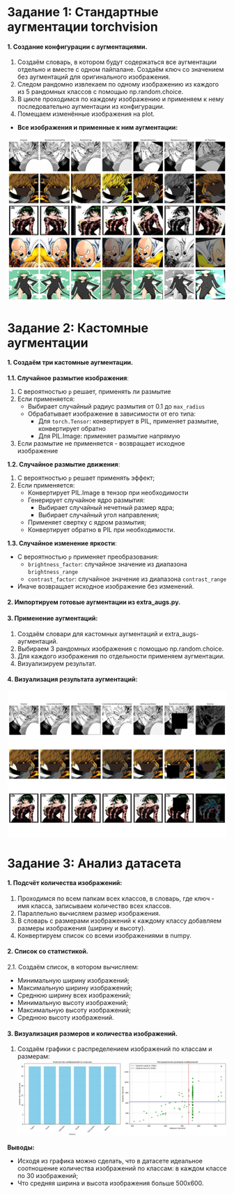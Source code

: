 # Задание 1: Стандартные аугментации torchvision
#### 1. Создание конфигурации с аугментациями.

1. Создаём словарь, в котором будут содержаться все аугментации отдельно и вместе с одном пайпалане. Создаём ключ со значением без аугментаций для оригинального изображения.
2. Следом рандомно извлекаем по одному изображению из каждого из 5 рандомных классов с помощью np.random.choice.
3. В цикле проходимся по каждому изображению и применяем к нему последовательно аугментации из конфигурации.
4. Помещаем изменённые изображения на plot.

- **Все изображения и применные к ним аугментации:**

![image](https://github.com/ryabov3/Fundamentals_of_DL_AI/blob/main/%D0%94%D0%BE%D0%BC%D0%B0%D1%88%D0%BD%D1%8F%D1%8F%20%D1%80%D0%B0%D0%B1%D0%BE%D1%82%D0%B0%205/results/augmentations_visualization.jpg)

# Задание 2: Кастомные аугментации
#### 1. Создаём три кастомные аугментации. 

**1.1. Случайное размытие изображения**:
  1. С вероятностью `p` решает, применять ли размытие
  2. Если применяется:
     - Выбирает случайный радиус размытия от 0.1 до `max_radius`
     - Обрабатывает изображение в зависимости от его типа:
        - Для `torch.Tensor`: конвертирует в PIL, применяет размытие, конвертирует обратно
        - Для PIL.Image: применяет размытие напрямую
  3. Если размытие не применяется - возвращает исходное изображение

**1.2. Случайное размытие движения**:
1. С вероятностью `p` решает применять эффект;
2. Если применяется:
    - Конвертирует PIL.Image в тензор при необходимости
    - Генерирует случайное ядро размытия:
       - Выбирает случайный нечетный размер ядра;
       - Выбирает случайный угол направления;
    - Применяет свертку с ядром размытия;
    - Конвертирует обратно в PIL при необходимости.
  
**1.3. Случайное изменение яркости**:
   - С вероятностью `p` применяет преобразования:
     - `brightness_factor`: случайное значение из диапазона `brightness_range`
     - `contrast_factor`: случайное значение из диапазона `contrast_range`
   - Иначе возвращает исходное изображение без изменений.     

#### 2. Импортируем готовые аугментации из extra_augs.py.
#### 3. Применение аугментаций:
1. Создаём словари для кастомных аугментаций и extra_augs-аугментаций.
2. Выбираем 3 рандомных изображения с помощью np.random.choice.
3. Для каждого изображения по отдельности применяем аугментации.
4. Визуализируем результат.

#### 4. Визуализация результата аугментаций:
![image](https://github.com/ryabov3/Fundamentals_of_DL_AI/blob/main/%D0%94%D0%BE%D0%BC%D0%B0%D1%88%D0%BD%D1%8F%D1%8F%20%D1%80%D0%B0%D0%B1%D0%BE%D1%82%D0%B0%205/results/custom_vs_extra_augmentations.jpg)

# Задание 3: Анализ датасета
#### 1. Подсчёт количества изображений:
1. Проходимся по всем папкам всех классов, в словарь, где ключ - имя класса, записываем количество всех классов.
2. Параллельно вычисляем размер изображения.
3. В словарь с размерами изображений к каждому классу добавляем размеры изображения (ширину и высоту).
4. Конвертируем список со всеми изображениями в numpy.

#### 2. Список со статистикой.
2.1. Создаём список, в котором вычисляем:
  - Минимальную ширину изображений;
  - Максимальную ширину изображений;
  - Среднюю ширину всех изображений;
  - Минимальную высоту изображений;
  - Максимальную высоту изображений;
  - Среднюю высоту изображений.

#### 3. Визуализация размеров и количества изображений.
1. Создаём графики с распределением изображений по классам и размерам:
![image](https://github.com/ryabov3/Fundamentals_of_DL_AI/blob/main/%D0%94%D0%BE%D0%BC%D0%B0%D1%88%D0%BD%D1%8F%D1%8F%20%D1%80%D0%B0%D0%B1%D0%BE%D1%82%D0%B0%205/results/dataset_analysis.jpg)

**Выводы:**
* Исходя из графика можно сделать, что в датасете идеальное соотношение количества изображений по классам: в каждом классе по 30 изображений;
* Что средняя ширина и высота изображения больше 500x600.


